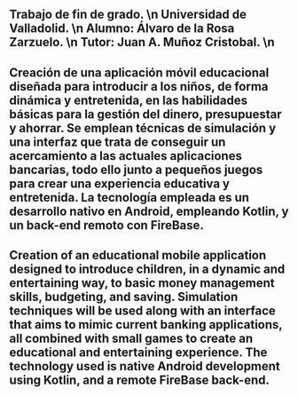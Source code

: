 Trabajo de fin de grado. \n
Universidad de Valladolid. \n
Alumno: Álvaro de la Rosa Zarzuelo. \n
Tutor: Juan A. Muñoz Cristobal. \n
----------------------------------------------------------------------------------------------------------------------------
 Creación de una aplicación móvil educacional diseñada para introducir a los niños, de forma dinámica y entretenida, 
 en las habilidades básicas para la gestión del dinero, presupuestar y ahorrar. Se emplean técnicas de simulación y una 
 interfaz que trata de conseguir un acercamiento a las actuales aplicaciones bancarias, todo ello junto a pequeños juegos 
 para crear una experiencia educativa y entretenida. La tecnología empleada es un desarrollo nativo en Android, empleando 
 Kotlin, y un back-end remoto con FireBase.
----------------------------------------------------------------------------------------------------------------------------
 Creation of an educational mobile application designed to introduce children, in a dynamic and entertaining way, to basic 
 money management skills, budgeting, and saving. Simulation techniques will be used along with an interface that aims to 
 mimic current banking applications, all combined with small games to create an educational and entertaining experience. 
 The technology used is native Android development using Kotlin, and a remote FireBase back-end.
----------------------------------------------------------------------------------------------------------------------------
